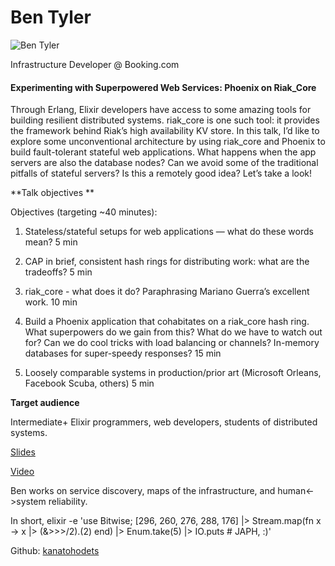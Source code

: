 # Ben Tyler

![Ben Tyler](http://s3.amazonaws.com/esl-conf-stg/media/files/000/000/062/thumbnail/240xheadshot.png?1459787352)

Infrastructure Developer @ Booking.com

#### Experimenting with Superpowered Web Services: Phoenix on Riak\_Core

Through Erlang, Elixir developers have access to some amazing tools for building resilient distributed systems. riak\_core is one such tool: it provides the framework behind Riak’s high availability KV store. In this talk, I’d like to explore some unconventional architecture by using riak\_core and Phoenix to build fault-tolerant stateful web applications. What happens when the app servers are also the database nodes? Can we avoid some of the traditional pitfalls of stateful servers? Is this a remotely good idea? Let’s take a look!

**Talk objectives **

Objectives (targeting ~40 minutes):

1) Stateless/stateful setups for web applications — what do these words mean? 5 min

2) CAP in brief, consistent hash rings for distributing work: what are the tradeoffs? 5 min

3) riak\_core - what does it do? Paraphrasing Mariano Guerra’s excellent work. 10 min

4) Build a Phoenix application that cohabitates on a riak\_core hash ring. What superpowers do we gain from this? What do we have to watch out for? Can we do cool tricks with load balancing or channels? In-memory databases for super-speedy responses? 15 min

5) Loosely comparable systems in production/prior art (Microsoft Orleans, Facebook Scuba, others) 5 min

**Target audience**

Intermediate+ Elixir programmers, web developers, students of distributed systems.

[Slides](http://s3.amazonaws.com/esl-conf-stg/media/files/000/000/084/original/stateful_web_apps_riak_core_phoenix.pdf?1463048717)

[Video](https://youtu.be/sYYOLaJ-VDQ)

Ben works on service discovery, maps of the infrastructure, and human<->system reliability.

In short, elixir -e 'use Bitwise; \[296, 260, 276, 288, 176\] |> Stream.map(fn x -> x |> (&>>>/2).(2) end) |> Enum.take(5) |> IO.puts # JAPH, :)'

Github: [kanatohodets](https://github.com/kanatohodets)

